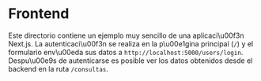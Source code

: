 # Frontend

Este directorio contiene un ejemplo muy sencillo de una aplicaci\u00f3n Next.js. La autenticaci\u00f3n se realiza en la p\u00e1gina principal (`/`) y el formulario env\u00eda sus datos a `http://localhost:5000/users/login`. Despu\u00e9s de autenticarse es posible ver los datos obtenidos desde el backend en la ruta `/consultas`.

